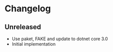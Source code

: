 # Changelog

<!-- There is always Unreleased section on the top. Subsections (Add, Changed, Fix, Removed) should be Add as needed. -->
## Unreleased
- Use paket, FAKE and update to dotnet core 3.0
- Initial implementation
